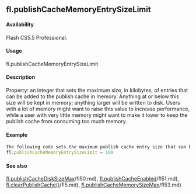 ## fl.publishCacheMemoryEntrySizeLimit

#### Availability

Flash CS5.5 Professional.

#### Usage

fl.publishCacheMemoryEntrySizeLimit

#### Description

Property: an integer that sets the maximum size, in kilobytes, of entries that can be added to the publish cache in memory. Anything at or below this size will be kept in memory; anything larger will be written to disk.
Users with a lot of memory might want to raise this value to increase performance, while a user with very little memory might want to make it lower to keep the publish cache from consuming too much memory.

#### Example

```javascript
The following code sets the maximum publish cache entry size that can be stored in memory to 100 kilobytes:
fl.publishCacheMemoryEntrySizeLimit = 100

```
#### See also

[fl.publishCacheDiskSizeMax](#!AdobeDocs/developers-animatesdk-docs/test/flash_object_(fl)/fl50.md)/fl50.md), [fl.publishCacheEnabled](#!AdobeDocs/developers-animatesdk-docs/test/flash_object_(fl)/fl51.md)/fl51.md), [fl.clearPublishCache()](#!AdobeDocs/developers-animatesdk-docs/test/flash_object_(fl)/fl5.md)/fl5.md), [fl.publishCacheMemorySizeMax](#!AdobeDocs/developers-animatesdk-docs/test/flash_object_(fl)/fl53.md)/fl53.md)

<span id="fl.publishCacheMemorySizeMax" class="anchor"></span>
